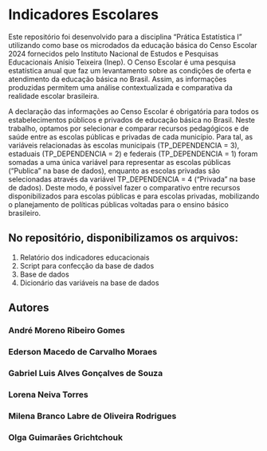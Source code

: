 # Indicadores Escolares
Este repositório foi desenvolvido para a disciplina “Prática Estatística I” utilizando como base
os microdados da educação básica do Censo Escolar 2024 fornecidos pelo Instituto Nacional
de Estudos e Pesquisas Educacionais Anísio Teixeira (Inep). O Censo Escolar é uma pesquisa
estatística anual que faz um levantamento sobre as condições de oferta e atendimento da
educação básica no Brasil. Assim, as informações produzidas permitem uma análise
contextualizada e comparativa da realidade escolar brasileira.

A declaração das informações ao Censo Escolar é obrigatória para todos os estabelecimentos
públicos e privados de educação básica no Brasil. Neste trabalho, optamos por selecionar e
comparar recursos pedagógicos e de saúde entre as escolas públicas e privadas de cada
município. Para tal, as variáveis relacionadas às escolas municipais (TP_DEPENDENCIA =
3), estaduais (TP_DEPENDENCIA = 2) e federais (TP_DEPENDENCIA = 1) foram
somadas a uma única variável para representar as escolas públicas (“Publica” na base de
dados), enquanto as escolas privadas são selecionadas através da variável
TP_DEPENDENCIA = 4 (“Privada” na base de dados). Deste modo, é possível fazer o
comparativo entre recursos disponibilizados para escolas públicas e para escolas privadas,
mobilizando o planejamento de políticas públicas voltadas para o ensino básico brasileiro.

## No repositório, disponibilizamos os arquivos:

  1. Relatório dos indicadores educacionais
  2. Script para confecção da base de dados
  3. Base de dados
  4. Dicionário das variáveis na base de dados

## Autores
  ### André Moreno Ribeiro Gomes
  ### Ederson Macedo de Carvalho Moraes
  ### Gabriel Luis Alves Gonçalves de Souza
  ### Lorena Neiva Torres
  ### Milena Branco Labre de Oliveira Rodrigues
  ### Olga Guimarães Grichtchouk

